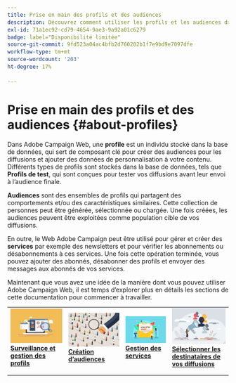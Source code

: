 ```yaml
---
title: Prise en main des profils et des audiences
description: Découvrez comment utiliser les profils et les audiences dans Campaign Web
exl-id: 71a1ec92-cd79-4654-9ae3-9a92a01c6279
badge: label="Disponibilité limitée"
source-git-commit: 9fd523a04ac4bfb2d760202b1f7e9bd9e7097dfe
workflow-type: tm+mt
source-wordcount: '203'
ht-degree: 17%

---
```


# Prise en main des profils et des audiences {#about-profiles}

Dans Adobe Campaign Web, une **profile** est un individu stocké dans la base de données, qui sert de composant clé pour créer des audiences pour les diffusions et ajouter des données de personnalisation à votre contenu. Différents types de profils sont stockés dans la base de données, tels que **Profils de test**, qui sont conçues pour tester vos diffusions avant leur envoi à l’audience finale.

**Audiences** sont des ensembles de profils qui partagent des comportements et/ou des caractéristiques similaires. Cette collection de personnes peut être générée, sélectionnée ou chargée.  Une fois créées, les audiences peuvent être exploitées comme population cible de vos diffusions.

En outre, le Web Adobe Campaign peut être utilisé pour gérer et créer des **services** par exemple des newsletters et pour vérifier les abonnements ou désabonnements à ces services. Une fois cette opération terminée, vous pouvez ajouter des abonnés, désabonner des profils et envoyer des messages aux abonnés de vos services.

Maintenant que vous avez une idée de la manière dont vous pouvez utiliser Adobe Campaign Web, il est temps d’explorer plus en détails les sections de cette documentation pour commencer à travailler.

<table style="table-layout:fixed"><tr style="border: 0;">
<td>
<a href="about-recipients.md">
<img src="../assets/do-not-localize/profiles-audiences-profile.png">
</a>
<div>
<a href="manage-audience.md"><strong>Surveillance et gestion des profils</strong></a>
</div>
<p>
</td>
<td>
<a href="test-profiles.md">
<img alt="Lead" src="../assets/do-not-localize/profiles-audiences-audience.png">
</a>
<div><a href="conditions.md"><strong>Création d’audiences</strong>
</div>
<p>
</td>
<td>
<a href="manage-services.md">
<img alt="Peu fréquent" src="../assets/do-not-localize/profiles-audiences-service.png">
</a>
<div>
<a href="content-blocks.md"><strong>Gestion des services</strong></a>
</div>
<p></td>
<td>
<a href="add-audience.md">
<img alt="Peu fréquent" src="../assets/do-not-localize/profiles-audiences-deliveries.png">
</a>
<div>
<a href="content-blocks.md"><strong>Sélectionner les destinataires de vos diffusions</strong></a>
</div>
<p></td>
</tr></table>
